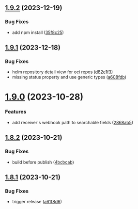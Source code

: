 ## [1.9.2](https://github.com/okaufmann/lens-extension-fluxcd/compare/v1.9.1...v1.9.2) (2023-12-19)


### Bug Fixes

* add npm install ([35f8c25](https://github.com/okaufmann/lens-extension-fluxcd/commit/35f8c256cdab93b73acbdb4445713b815e4b72fb))



## [1.9.1](https://github.com/okaufmann/lens-extension-fluxcd/compare/v1.9.0...v1.9.1) (2023-12-18)


### Bug Fixes

* helm repository detail view for oci repos ([d82e1f3](https://github.com/okaufmann/lens-extension-fluxcd/commit/d82e1f37d6bbf6660c47fdbf5d77b5f822bd2ba8))
* missing status property and use generic types ([a608fdb](https://github.com/okaufmann/lens-extension-fluxcd/commit/a608fdb680d2e593140cc46ef4e4ae578e5f0092))



# [1.9.0](https://github.com/okaufmann/lens-extension-fluxcd/compare/v1.8.2...v1.9.0) (2023-10-28)


### Features

* add receiver's webhook path to searchable fields ([2868ab5](https://github.com/okaufmann/lens-extension-fluxcd/commit/2868ab5256ba38ec3c9dcaaf1901820ab2743fd0))



## [1.8.2](https://github.com/okaufmann/lens-extension-fluxcd/compare/v1.8.1...v1.8.2) (2023-10-21)


### Bug Fixes

* build before publish ([4bcbcab](https://github.com/okaufmann/lens-extension-fluxcd/commit/4bcbcabf78e55144d50526acbb6105e5c2222c80))



## [1.8.1](https://github.com/okaufmann/lens-extension-fluxcd/compare/v1.8.0...v1.8.1) (2023-10-21)


### Bug Fixes

* trigger release ([a61f8d6](https://github.com/okaufmann/lens-extension-fluxcd/commit/a61f8d60e0be8fd82f17d9fa7fe5c11f192e1605))



